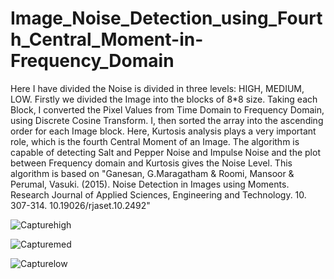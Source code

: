 # Image_Noise_Detection_using_Fourth_Central_Moment-in-Frequency_Domain

Here I have divided the Noise is divided in three levels: HIGH, 
MEDIUM, LOW. Firstly we divided the Image into the blocks of 8*8 
size. Taking each Block, I converted the Pixel Values from Time 
Domain to Frequency Domain, using Discrete Cosine Transform. I, 
then sorted the array into the ascending order for each Image 
block. Here, Kurtosis analysis plays a very important role, which 
is the fourth Central Moment of an Image. The algorithm is capable of detecting Salt and Pepper Noise and Impulse 
Noise and the plot between Frequency domain and Kurtosis gives 
the Noise Level. This algorithm is based on "Ganesan, G.Maragatham & Roomi, Mansoor & Perumal, Vasuki. 
(2015). Noise Detection in Images using Moments. Research Journal 
of Applied Sciences, Engineering and Technology. 10. 307-314. 
10.19026/rjaset.10.2492"


![Capturehigh](https://github.com/pranava1709/Image_Noise_Detection_using_Fourth_Central_Moment-in-Frequency_Domain/assets/60814171/b2eb01b3-fdd1-4909-a88b-47d8c707597b)

![Capturemed](https://github.com/pranava1709/Image_Noise_Detection_using_Fourth_Central_Moment-in-Frequency_Domain/assets/60814171/8f9f18df-eb02-4a9c-bebd-8171d57fcc5c)

![Capturelow](https://github.com/pranava1709/Image_Noise_Detection_using_Fourth_Central_Moment-in-Frequency_Domain/assets/60814171/9371e303-06d4-4ce2-975a-e6127231f97b)
